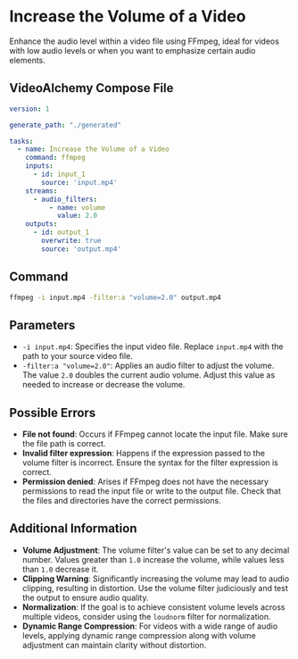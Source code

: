 # Increase the Volume of a Video

Enhance the audio level within a video file using FFmpeg, ideal for videos with low audio levels or when you want to emphasize certain audio elements.

## VideoAlchemy Compose File

```yaml
version: 1

generate_path: "./generated"

tasks:
  - name: Increase the Volume of a Video
    command: ffmpeg
    inputs:
      - id: input_1
        source: 'input.mp4'
    streams:
      - audio_filters:
          - name: volume
            value: 2.0
    outputs:
      - id: output_1
        overwrite: true
        source: 'output.mp4'
```

## Command

```bash
ffmpeg -i input.mp4 -filter:a "volume=2.0" output.mp4
```

## Parameters

- `-i input.mp4`: Specifies the input video file. Replace `input.mp4` with the path to your source video file.
- `-filter:a "volume=2.0"`: Applies an audio filter to adjust the volume. The value `2.0` doubles the current audio volume. Adjust this value as needed to increase or decrease the volume.

## Possible Errors

- **File not found**: Occurs if FFmpeg cannot locate the input file. Make sure the file path is correct.
- **Invalid filter expression**: Happens if the expression passed to the volume filter is incorrect. Ensure the syntax for the filter expression is correct.
- **Permission denied**: Arises if FFmpeg does not have the necessary permissions to read the input file or write to the output file. Check that the files and directories have the correct permissions.

## Additional Information

- **Volume Adjustment**: The volume filter's value can be set to any decimal number. Values greater than `1.0` increase the volume, while values less than `1.0` decrease it.
- **Clipping Warning**: Significantly increasing the volume may lead to audio clipping, resulting in distortion. Use the volume filter judiciously and test the output to ensure audio quality.
- **Normalization**: If the goal is to achieve consistent volume levels across multiple videos, consider using the `loudnorm` filter for normalization.
- **Dynamic Range Compression**: For videos with a wide range of audio levels, applying dynamic range compression along with volume adjustment can maintain clarity without distortion.

